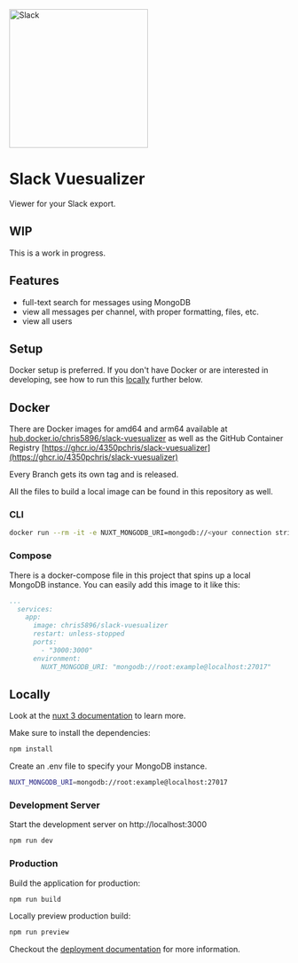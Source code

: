 <img alt="Slack" width="250" height="250" src="./assets/Slack_Mark.svg"/>

# Slack Vuesualizer

Viewer for your Slack export.

## WIP

This is a work in progress.

## Features

* full-text search for messages using MongoDB
* view all messages per channel, with proper formatting, files, etc.
* view all users

## Setup

Docker setup is preferred. If you don't have Docker or are interested in developing, see how to run this [locally](#locally) further below.

## Docker

There are Docker images for amd64 and arm64 available at [hub.docker.io/chris5896/slack-vuesualizer](https://hub.docker.com/repository/docker/chris5896/slack-vuesualizer) as well as the GitHub Container Registry [https://ghcr.io/4350pchris/slack-vuesualizer](https://ghcr.io/4350pchris/slack-vuesualizer)

Every Branch gets its own tag and is released.

All the files to build a local image can be found in this repository as well.

### CLI

```bash
docker run --rm -it -e NUXT_MONGODB_URI=mongodb://<your connection string> -p 3000:3000 chris5896/slack-vuesualizer:latest
```

### Compose

There is a docker-compose file in this project that spins up a local MongoDB instance.
You can easily add this image to it like this:

```yaml
...
  services:
    app:
      image: chris5896/slack-vuesualizer
      restart: unless-stopped
      ports:
        - "3000:3000"
      environment:
        NUXT_MONGODB_URI: "mongodb://root:example@localhost:27017"
```

## Locally

Look at the [nuxt 3 documentation](https://v3.nuxtjs.org) to learn more.

Make sure to install the dependencies:

```bash
npm install
```

Create an .env file to specify your MongoDB instance.


```bash
NUXT_MONGODB_URI=mongodb://root:example@localhost:27017
```

### Development Server

Start the development server on http://localhost:3000

```bash
npm run dev
```

### Production

Build the application for production:

```bash
npm run build
```

Locally preview production build:

```bash
npm run preview
```

Checkout the [deployment documentation](https://v3.nuxtjs.org/guide/deploy/presets) for more information.
